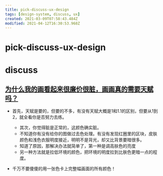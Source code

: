 ```yaml
---
title: pick-discuss-ux-design
tags: [design-system, discuss, ux]
created: 2021-03-09T07:58:43.484Z
modified: 2021-04-12T16:30:53.968Z
---
```


# pick-discuss-ux-design

# discuss

## 

## [为什么我的画看起来很廉价很脏，画画真的需要天赋吗？](https://www.zhihu.com/question/447405470)

- 首先，天赋是要的，但要的不多，有没有天赋大概是1和1.1的区别，但要从1到2，就全看你是否努力去练。
  - 其次，你觉得脏是正常的，这颜色确实脏。
  - 不知道你有没有给你的图做过去色处理。有没有发现红圈里的区块，皮肤颜色和浅色衣服明度接近，明明不是背光，却又比背景要暗很多。
  - 知道了原因，那解决办法就简单了，第一种是调高肤色的亮度
  - 另一种方法就是拉低环境的颜色，把环境的明度拉到比肤色更暗一点的程度。

- 千万不要傻傻的用一张色卡上完整幅画面的所有颜色！
